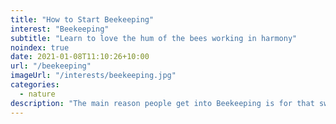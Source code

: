 ```yaml
---
title: "How to Start Beekeeping"
interest: "Beekeeping"
subtitle: "Learn to love the hum of the bees working in harmony"
noindex: true
date: 2021-01-08T11:10:26+10:00
url: "/beekeeping"
imageUrl: "/interests/beekeeping.jpg"
categories:
  - nature
description: "The main reason people get into Beekeeping is for that sweet golden honey and the versatile bees' wax left behind. But there are plenty of other reasons why you should consider taking up Beekeeping. They will pollinate flowers in your nearby gardens, giving them a boost of vitality. As long as you have adequate safety equipment, Beekeeping can also be a fantastic family activity that will fascinate children."
---
```

